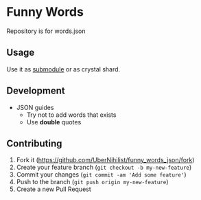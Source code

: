 # Funny Words

Repository is for words.json

## Usage

Use it as [submodule](https://github.blog/2016-02-01-working-with-submodules/) or as crystal shard.

## Development

* JSON guides
  * Try not to add words that exists
  * Use **double** quotes

## Contributing

1. Fork it (<https://github.com/UberNihilist/funny_words_json/fork>)
2. Create your feature branch (`git checkout -b my-new-feature`)
3. Commit your changes (`git commit -am 'Add some feature'`)
4. Push to the branch (`git push origin my-new-feature`)
5. Create a new Pull Request
